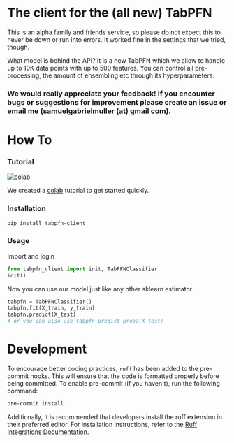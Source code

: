 # The client for the (all new) TabPFN

This is an alpha family and friends service, so please do not expect this to never be down or run into errors. It worked fine in the settings that we tried, though. 

What model is behind the API? It is a new TabPFN which we allow to handle up to 10K data points with up to 500 features. You can control all pre-processing, the amount of ensembling etc through its hyperparameters.

### We would really appreciate your feedback! If you encounter bugs or suggestions for improvement please create an issue or email me (samuelgabrielmuller (at) gmail com).


# How To

### Tutorial

[![colab](https://colab.research.google.com/assets/colab-badge.svg)](https://colab.research.google.com/drive/1ns_KdtyHgl29AOVwTw9c-DZrPj7fx_DW?usp=sharing)

We created a [colab](https://colab.research.google.com/drive/1ns_KdtyHgl29AOVwTw9c-DZrPj7fx_DW?usp=sharing)
tutorial to get started quickly.

### Installation

```bash
pip install tabpfn-client
```

### Usage

Import and login
```python
from tabpfn_client import init, TabPFNClassifier
init()
```

Now you can use our model just like any other sklearn estimator
```python
tabpfn = TabPFNClassifier()
tabpfn.fit(X_train, y_train)
tabpfn.predict(X_test)
# or you can also use tabpfn.predict_proba(X_test)
```

# Development

To encourage better coding practices, `ruff` has been added to the pre-commit hooks. This will ensure that the code is formatted properly before being committed. To enable pre-commit (if you haven't), run the following command:
```sh
pre-commit install
```
Additionally, it is recommended that developers install the ruff extension in their preferred editor. For installation instructions, refer to the [Ruff Integrations Documentation](https://docs.astral.sh/ruff/integrations/).
